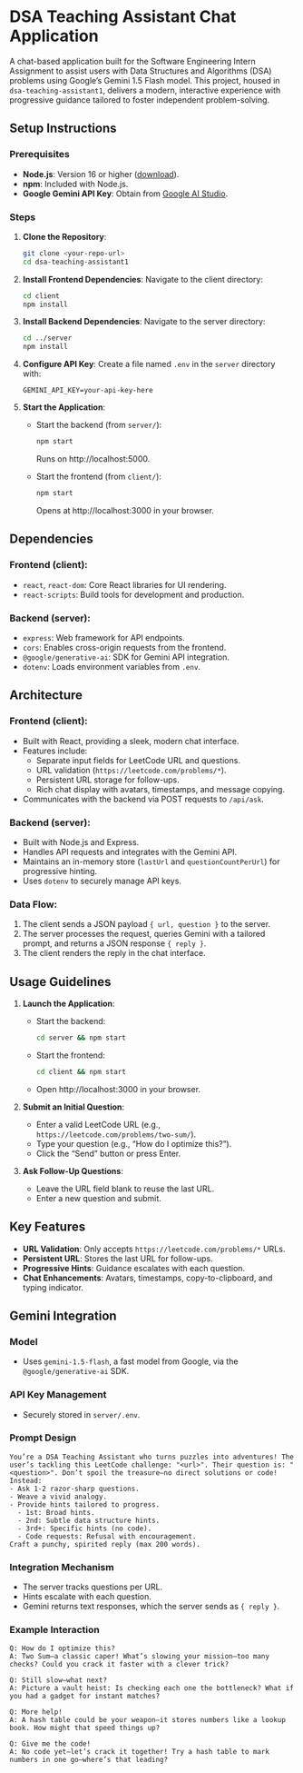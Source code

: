 # DSA Teaching Assistant Chat Application

A chat-based application built for the Software Engineering Intern Assignment to assist users with Data Structures and Algorithms (DSA) problems using Google’s Gemini 1.5 Flash model. This project, housed in `dsa-teaching-assistant1`, delivers a modern, interactive experience with progressive guidance tailored to foster independent problem-solving.

## Setup Instructions

### Prerequisites
- **Node.js**: Version 16 or higher ([download](https://nodejs.org/)).
- **npm**: Included with Node.js.
- **Google Gemini API Key**: Obtain from [Google AI Studio](https://ai.google.dev).

### Steps

1. **Clone the Repository**:
   ```bash
   git clone <your-repo-url>
   cd dsa-teaching-assistant1
   ```

2. **Install Frontend Dependencies**:
   Navigate to the client directory:
   ```bash
   cd client
   npm install
   ```

3. **Install Backend Dependencies**:
   Navigate to the server directory:
   ```bash
   cd ../server
   npm install
   ```

4. **Configure API Key**:
   Create a file named `.env` in the `server` directory with:
   ```env
   GEMINI_API_KEY=your-api-key-here
   ```

5. **Start the Application**:
   - Start the backend (from `server/`):
     ```bash
     npm start
     ```
     Runs on http://localhost:5000.
   
   - Start the frontend (from `client/`):
     ```bash
     npm start
     ```
     Opens at http://localhost:3000 in your browser.

## Dependencies

### Frontend (client):
- `react`, `react-dom`: Core React libraries for UI rendering.
- `react-scripts`: Build tools for development and production.

### Backend (server):
- `express`: Web framework for API endpoints.
- `cors`: Enables cross-origin requests from the frontend.
- `@google/generative-ai`: SDK for Gemini API integration.
- `dotenv`: Loads environment variables from `.env`.

## Architecture

### Frontend (client):
- Built with React, providing a sleek, modern chat interface.
- Features include:
  - Separate input fields for LeetCode URL and questions.
  - URL validation (`https://leetcode.com/problems/*`).
  - Persistent URL storage for follow-ups.
  - Rich chat display with avatars, timestamps, and message copying.
- Communicates with the backend via POST requests to `/api/ask`.

### Backend (server):
- Built with Node.js and Express.
- Handles API requests and integrates with the Gemini API.
- Maintains an in-memory store (`lastUrl` and `questionCountPerUrl`) for progressive hinting.
- Uses `dotenv` to securely manage API keys.

### Data Flow:
1. The client sends a JSON payload `{ url, question }` to the server.
2. The server processes the request, queries Gemini with a tailored prompt, and returns a JSON response `{ reply }`.
3. The client renders the reply in the chat interface.

## Usage Guidelines

1. **Launch the Application**:
   - Start the backend:
     ```bash
     cd server && npm start
     ```
   - Start the frontend:
     ```bash
     cd client && npm start
     ```
   - Open http://localhost:3000 in your browser.

2. **Submit an Initial Question**:
   - Enter a valid LeetCode URL (e.g., `https://leetcode.com/problems/two-sum/`).
   - Type your question (e.g., “How do I optimize this?”).
   - Click the “Send” button or press Enter.

3. **Ask Follow-Up Questions**:
   - Leave the URL field blank to reuse the last URL.
   - Enter a new question and submit.

## Key Features

- **URL Validation**: Only accepts `https://leetcode.com/problems/*` URLs.
- **Persistent URL**: Stores the last URL for follow-ups.
- **Progressive Hints**: Guidance escalates with each question.
- **Chat Enhancements**: Avatars, timestamps, copy-to-clipboard, and typing indicator.

## Gemini Integration

### Model
- Uses `gemini-1.5-flash`, a fast model from Google, via the `@google/generative-ai` SDK.

### API Key Management
- Securely stored in `server/.env`.

### Prompt Design
```text
You’re a DSA Teaching Assistant who turns puzzles into adventures! The user’s tackling this LeetCode challenge: "<url>". Their question is: "<question>". Don’t spoil the treasure—no direct solutions or code! Instead:
- Ask 1-2 razor-sharp questions.
- Weave a vivid analogy.
- Provide hints tailored to progress.
  - 1st: Broad hints.
  - 2nd: Subtle data structure hints.
  - 3rd+: Specific hints (no code).
  - Code requests: Refusal with encouragement.
Craft a punchy, spirited reply (max 200 words).
```

### Integration Mechanism
- The server tracks questions per URL.
- Hints escalate with each question.
- Gemini returns text responses, which the server sends as `{ reply }`.

### Example Interaction
```text
Q: How do I optimize this?
A: Two Sum—a classic caper! What’s slowing your mission—too many checks? Could you crack it faster with a clever trick?

Q: Still slow—what next?
A: Picture a vault heist: Is checking each one the bottleneck? What if you had a gadget for instant matches?

Q: More help!
A: A hash table could be your weapon—it stores numbers like a lookup book. How might that speed things up?

Q: Give me the code!
A: No code yet—let’s crack it together! Try a hash table to mark numbers in one go—where’s that leading?
```


